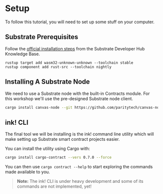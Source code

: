 Setup
===

To follow this tutorial, you will need to set up some stuff on your computer.

## Substrate Prerequisites

Follow the
[official installation steps](https://substrate.dev/docs/en/knowledgebase/getting-started/) from the
Substrate Developer Hub Knowledge Base.

```
rustup target add wasm32-unknown-unknown --toolchain stable
rustup component add rust-src --toolchain nightly
```

## Installing A Substrate Node

We need to use a Substrate node with the built-in Contracts module. For this workshop we'll use the pre-designed Substrate node client.

```bash
cargo install canvas-node --git https://github.com/paritytech/canvas-node.git --force
```

## ink! CLI

The final tool we will be installing is the ink! command line utility which will make setting up Substrate smart contract projects easier.

You can install the utility using Cargo with:

```bash
cargo install cargo-contract --vers 0.7.0 --force
```

You can then use `cargo contract --help` to start exploring the commands made available to you.
> **Note:** The ink! CLI is under heavy development and some of its commands are not implemented, yet!
